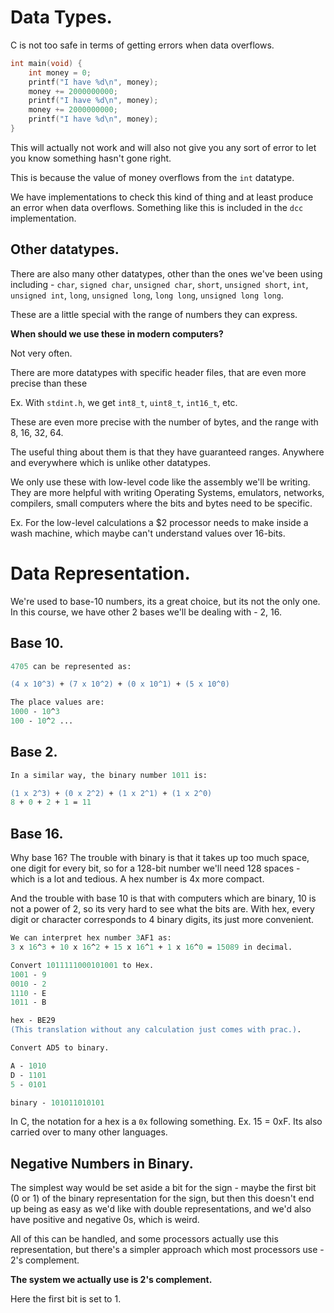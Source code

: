 # Data Types.

C is not too safe in terms of getting errors when data overflows.

```c
int main(void) {
    int money = 0;
    printf("I have %d\n", money);
    money += 2000000000;
    printf("I have %d\n", money);
    money += 2000000000;
    printf("I have %d\n", money);
}
```

This will actually not work and will also not give you any sort of error to let you know something hasn't gone right.

This is because the value of money overflows from the `int` datatype.

We have implementations to check this kind of thing and at least produce an error when data overflows. Something like this is included in the `dcc` implementation.





## Other datatypes.

There are also many other datatypes, other than the ones we've been using including - `char`, `signed char`, `unsigned char`, `short`, `unsigned short`, `int`, `unsigned int`, `long`, `unsigned long`, `long long`, `unsigned long long`.

These are a little special with the range of numbers they can express.

**When should we use these in modern computers?** 

Not very often. 



There are more datatypes with specific header files, that are even more precise than these

Ex. With `stdint.h`, we get `int8_t`, `uint8_t`, `int16_t`, etc.

These are even more precise with the number of bytes, and the range with 8, 16, 32, 64.

The useful thing about them is that they have guaranteed ranges. Anywhere and everywhere which is unlike other datatypes.

We only use these with low-level code like the assembly we'll be writing. They are more helpful with writing Operating Systems, emulators, networks, compilers, small computers where the bits and bytes need to be specific.

Ex. For the low-level calculations a $2 processor needs to make inside a wash machine, which maybe can't understand values over 16-bits.





# Data Representation.

We're used to base-10 numbers, its a great choice, but its not the only one. In this course, we have other 2 bases we'll be dealing with - 2, 16.



## Base 10.

```ps
4705 can be represented as:

(4 x 10^3) + (7 x 10^2) + (0 x 10^1) + (5 x 10^0)

The place values are: 
1000 - 10^3
100 - 10^2 ...
```



## Base 2.

```ps
In a similar way, the binary number 1011 is:

(1 x 2^3) + (0 x 2^2) + (1 x 2^1) + (1 x 2^0)
8 + 0 + 2 + 1 = 11
```



## Base 16.

Why base 16? The trouble with binary is that it takes up too much space, one digit for every bit, so for a 128-bit number we'll need 128 spaces - which is a lot and tedious. A hex number is 4x more compact.

And the trouble with base 10 is that with computers which are binary, 10 is not a power of 2, so its very hard to see what the bits are. With hex, every digit or character corresponds to 4 binary digits, its just more convenient.

```ps
We can interpret hex number 3AF1 as:
3 x 16^3 + 10 x 16^2 + 15 x 16^1 + 1 x 16^0 = 15089 in decimal.

Convert 1011111000101001 to Hex.
1001 - 9
0010 - 2
1110 - E
1011 - B

hex - BE29
(This translation without any calculation just comes with prac.).

Convert AD5 to binary.

A - 1010
D - 1101
5 - 0101

binary - 101011010101
```

In C, the notation for a hex is a `0x` following something. Ex. 15 = 0xF. Its also carried over to many other languages.



## Negative Numbers in Binary.

The simplest way would be set aside a bit for the sign - maybe the first bit (0 or 1) of the binary representation for the sign, but then this doesn't end up being as easy as we'd like with double representations, and we'd also have positive and negative 0s, which is weird.

All of this can be handled, and some processors actually use this representation, but there's a simpler approach which most processors use - 2's complement.



**The system we actually use is 2's complement.**

Here the first bit is set to 1.